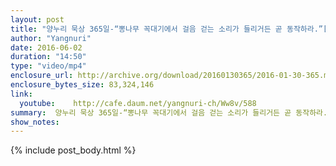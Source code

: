 ```yaml
---
layout: post
title: "양누리 묵상 365일-“뽕나무 꼭대기에서 걸음 걷는 소리가 들리거든 곧 동작하라.”[사무엘하 5:24]"
author: "Yangnuri"
date: 2016-06-02
duration: "14:50"
type: "video/mp4"
enclosure_url: http://archive.org/download/20160130365/2016-01-30-365.mp4
enclosure_bytes_size: 83,324,146       
link:
  youtube:    http://cafe.daum.net/yangnuri-ch/Ww8v/588
summary:  양누리 묵상 365일-“뽕나무 꼭대기에서 걸음 걷는 소리가 들리거든 곧 동작하라.”[사무엘하 5:24]
show_notes:
---
```

{% include post_body.html %}
